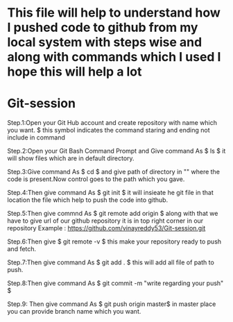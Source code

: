 # This file will help to understand how I pushed code to github from my local system with steps wise and along with commands which I used I hope this will help a lot
# Git-session
Step.1:Open your Git Hub account and create repository with name which you want. $ this symbol indicates the command staring and ending not include in command 

Step.2:Open your Git Bash Command Prompt and Give command As  $ ls $ it will show files which are in default directory.

Step.3:Give command As $ cd $ and give path of directory in "" where the code is present.Now control goes to the path which you gave.

Step.4:Then give command As $ git init $ it will insieate he git file in that location the file which help to push the code into github.

Step.5:Then give commnd As $ git remote add origin $ along with that we have to give url of our github repository it is in top right corner in our repository Example : https://github.com/vinayreddy53/Git-session.git 

Step.6:Then give $ git remote -v $ this make your repository ready to push and fetch.

Step.7:Then give command As $ git add . $ this will add all file of path to push.

Step.8:Then give command As $ git commit -m "write regarding your push" $ 

Step.9: Then give command As $ git push origin master$ in master place you can provide branch name which you want.
